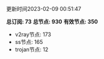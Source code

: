更新时间2023-02-09 00:51:47

**总订阅: 73**
**总节点: 930**
**有效节点: 350**
- v2ray节点: 173
- ss节点: 165
- trojan节点: 12
